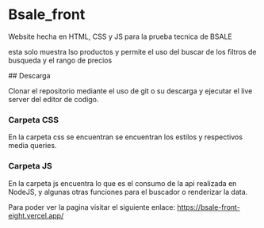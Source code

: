 # Bsale_front

Website hecha en HTML, CSS y JS para la prueba tecnica de BSALE

esta solo muestra lso productos y permite el uso del buscar de los filtros de busqueda y el rango de precios

 ## Descarga 
 
 Clonar el repositorio mediante el uso de git o su descarga y ejecutar el live server del editor de codigo.
 
 ### Carpeta CSS

   En la carpeta css se encuentran se encuentran los estilos y respectivos media queries.
   
 ### Carpeta JS

   En la carpeta js  encuentra lo que es el consumo de la api realizada en NodeJS,
   y algunas otras funciones para el buscador o renderizar la data.
   

Para poder ver la pagina visitar el siguiente enlace: 
https://bsale-front-eight.vercel.app/
